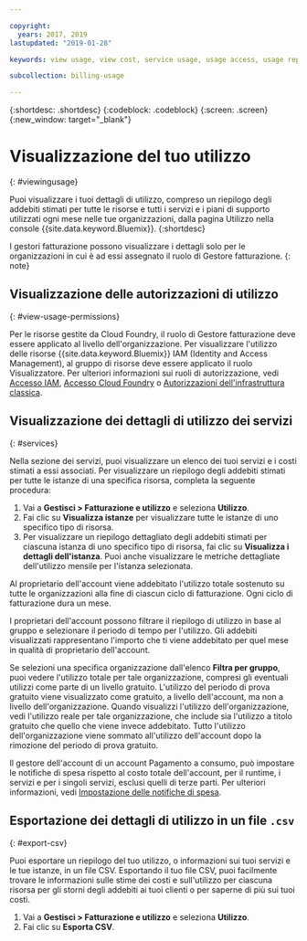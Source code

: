 ```yaml
---

copyright:
  years: 2017, 2019
lastupdated: "2019-01-28"

keywords: view usage, view cost, service usage, usage access, usage report

subcollection: billing-usage

---
```


{:shortdesc: .shortdesc}
{:codeblock: .codeblock}
{:screen: .screen}
{:new_window: target="_blank"}


# Visualizzazione del tuo utilizzo
{: #viewingusage}

Puoi visualizzare i tuoi dettagli di utilizzo, compreso un riepilogo degli addebiti stimati per tutte le risorse e tutti i servizi e i piani di supporto utilizzati ogni mese nelle tue organizzazioni, dalla pagina Utilizzo nella console {{site.data.keyword.Bluemix}}.
{:shortdesc}

I gestori fatturazione possono visualizzare i dettagli solo per le organizzazioni in cui è ad essi assegnato il ruolo di Gestore fatturazione.
{: note}


## Visualizzazione delle autorizzazioni di utilizzo
{: #view-usage-permissions}

Per le risorse gestite da Cloud Foundry, il ruolo di Gestore fatturazione deve essere applicato al livello dell'organizzazione. Per visualizzare l'utilizzo delle risorse {{site.data.keyword.Bluemix}} IAM (Identity and Access Management), al gruppo di risorse deve essere applicato il ruolo Visualizzatore. Per ulteriori informazioni sui ruoli di autorizzazione, vedi [Accesso IAM](/docs/iam?topic=iam-userroles), [Accesso Cloud Foundry](/docs/iam?topic=iam-cfaccess) o [Autorizzazioni dell'infrastruttura classica](/docs/iam?topic=iam-infrapermission).

## Visualizzazione dei dettagli di utilizzo dei servizi
{: #services}

Nella sezione dei servizi, puoi visualizzare un elenco dei tuoi servizi e i costi stimati a essi associati. Per visualizzare un riepilogo degli addebiti stimati per tutte le istanze di una specifica risorsa, completa la seguente procedura:

1. Vai a **Gestisci > Fatturazione e utilizzo** e seleziona **Utilizzo**.
2. Fai clic su **Visualizza istanze** per visualizzare tutte le istanze di uno specifico tipo di risorsa.  
3. Per visualizzare un riepilogo dettagliato degli addebiti stimati per ciascuna istanza di uno specifico tipo di risorsa, fai clic su **Visualizza i dettagli dell'istanza**. Puoi anche visualizzare le metriche dettagliate dell'utilizzo mensile per l'istanza selezionata.

Al proprietario dell'account viene addebitato l'utilizzo totale sostenuto su tutte le organizzazioni alla fine di ciascun ciclo di fatturazione. Ogni ciclo di fatturazione dura un mese.

I proprietari dell'account possono filtrare il riepilogo di utilizzo in base al gruppo e selezionare il periodo di tempo per l'utilizzo. Gli addebiti visualizzati rappresentano l'importo che ti viene addebitato per quel mese in qualità di proprietario dell'account.

Se selezioni una specifica organizzazione dall'elenco **Filtra per gruppo**, puoi vedere l'utilizzo totale per tale organizzazione, compresi gli eventuali utilizzi come parte di un livello gratuito. L'utilizzo del periodo di prova gratuito viene visualizzato come gratuito, a livello dell'account, ma non a livello dell'organizzazione. Quando visualizzi l'utilizzo dell'organizzazione, vedi l'utilizzo reale per tale organizzazione, che include sia l'utilizzo a titolo gratuito che quello che viene invece addebitato. Tutto l'utilizzo dell'organizzazione viene sommato all'utilizzo dell'account dopo la rimozione del periodo di prova gratuito.

Il gestore dell'account di un account Pagamento a consumo, può impostare le notifiche di spesa rispetto al costo totale dell'account, per il
runtime, i servizi e per i singoli servizi, esclusi quelli di terze parti. Per ulteriori informazioni, vedi [Impostazione delle notifiche di spesa](/docs/billing-usage?topic=billing-usage-spending).

## Esportazione dei dettagli di utilizzo in un file `.csv`
{: #export-csv}

Puoi esportare un riepilogo del tuo utilizzo, o informazioni sui tuoi servizi e le tue istanze, in un file CSV. Esportando il tuo file CSV, puoi facilmente trovare le informazioni sulle stime dei costi e sull'utilizzo per ciascuna risorsa per gli storni degli addebiti ai tuoi clienti o per saperne di più sui tuoi costi.

1. Vai a **Gestisci > Fatturazione e utilizzo** e seleziona **Utilizzo**.
2. Fai clic su **Esporta CSV**.  

